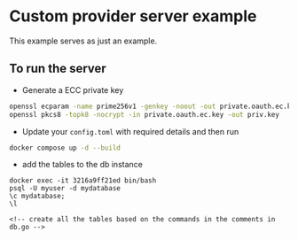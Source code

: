 # Custom provider server example

This example serves as just an example.

## To run the server

- Generate a ECC private key

```sh
openssl ecparam -name prime256v1 -genkey -noout -out private.oauth.ec.key
openssl pkcs8 -topk8 -nocrypt -in private.oauth.ec.key -out priv.key
```

- Update your `config.toml` with required details and then run

```sh
docker compose up -d --build
```

- add the tables to the db instance
```
docker exec -it 3216a9ff21ed bin/bash
psql -U myuser -d mydatabase
\c mydatabase;
\l

<!-- create all the tables based on the commands in the comments in db.go -->
```
